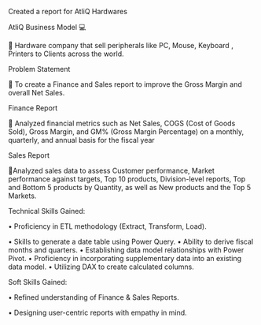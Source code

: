 Created a report for AtliQ Hardwares

AtliQ Business Model 💻

🔹 Hardware company that sell peripherals like PC, Mouse, Keyboard , Printers to Clients across the world.

Problem Statement 

🔹 To create a Finance and Sales report to improve the Gross Margin and overall Net Sales.

Finance Report

🔹 Analyzed financial metrics such as Net Sales, COGS (Cost of Goods Sold), Gross Margin, and GM% (Gross Margin Percentage) on a monthly, quarterly, and annual basis for the fiscal year

Sales Report

🔹Analyzed sales data to assess Customer performance, Market performance against targets, Top 10 products, Division-level reports, Top and Bottom 5 products by Quantity, as well as New products and the Top 5 Markets.

Technical Skills Gained:

•	 Proficiency in ETL methodology (Extract, Transform, Load).

•	 Skills to generate a date table using Power Query.
•	 Ability to derive fiscal months and quarters.
•	 Establishing data model relationships with Power Pivot.
•	 Proficiency in incorporating supplementary data into an existing data model.
•	 Utilizing DAX to create calculated columns.


Soft Skills Gained:

•	Refined understanding of Finance & Sales Reports.

•	Designing user-centric reports with empathy in mind.



